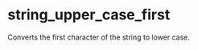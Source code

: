 string_upper_case_first
=======================

Converts the first character of the string to lower case.
